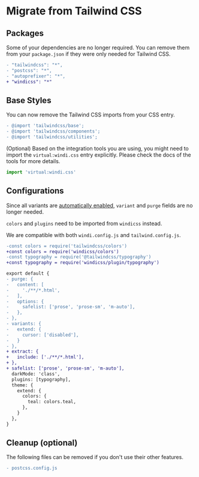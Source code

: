 [auto]: /features/value-auto-infer
[design]: /posts/story

# Migrate from Tailwind CSS

## Packages

Some of your dependencies are no longer required. You can remove them from your `package.json` if they were only needed for Tailwind CSS.

```diff package.json
- "tailwindcss": "*",
- "postcss": "*",
- "autoprefixer": "*",
+ "windicss": "*"
```

## Base Styles

You can now remove the Tailwind CSS imports from your CSS entry.

```diff
- @import 'tailwindcss/base';
- @import 'tailwindcss/components';
- @import 'tailwindcss/utilities';
```

(Optional) Based on the integration tools you are using, you might need to import the `virtual:windi.css` entry explicitly. Please check the docs of the tools for more details.

```js main.js
import 'virtual:windi.css'
```

## Configurations

Since all variants are [automatically enabled][auto], `variant` and `purge` fields are no longer needed.

`colors` and `plugins` need to be imported from `windicss` instead.

We are compatible with both `windi.config.js` and `tailwind.config.js`.

```diff windi.config.js
-const colors = require('tailwindcss/colors')
+const colors = require('windicss/colors')
-const typography = require('@tailwindcss/typography')
+const typography = require('windicss/plugin/typography')

export default {
- purge: {
-   content: [
-     './**/*.html',
-   ],
-   options: {
-     safelist: ['prose', 'prose-sm', 'm-auto'],
-   },
- },
- variants: {
-   extend: {
-     cursor: ['disabled'],
-   }
- },
+ extract: {
+   include: ['./**/*.html'],
+ },
+ safelist: ['prose', 'prose-sm', 'm-auto'],
  darkMode: 'class',
  plugins: [typography],
  theme: {
    extend: {
      colors: {
        teal: colors.teal,
      },
    }
  },
}
```

## Cleanup (optional)

The following files can be removed if you don't use their other features.

```diff
- postcss.config.js
```
